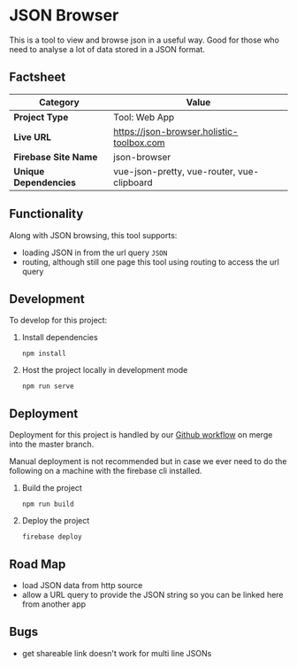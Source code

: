 # JSON Browser
This is a tool to view and browse json in a useful way. Good for those who need to analyse a lot of data stored in a JSON format.

## Factsheet
| **Category**            | **Value**                                  |
|-------------------------|--------------------------------------------|
| **Project Type**        | Tool: Web App                              |
| **Live URL**            | https://json-browser.holistic-toolbox.com  |
| **Firebase Site Name**  | json-browser                               |
| **Unique Dependencies** | vue-json-pretty, vue-router, vue-clipboard |

## Functionality
Along with JSON browsing, this tool supports:
- loading JSON in from the url query `JSON`
- routing, although still one page this tool using routing to access the url query

## Development
To develop for this project:
1. Install dependencies
	```
	npm install
	```
2. Host the project locally in development mode
	```
	npm run serve
	```

## Deployment
Deployment for this project is handled by our [Github workflow](/.github/workflows/deploy-on-push-to-master) on merge into the master branch.

Manual deployment is not recommended but in case we ever need to do the following on a machine with the firebase cli installed.

1. Build the project
	```
	npm run build
	```
2. Deploy the project
	```
	firebase deploy
	```

## Road Map
- load JSON data from http source
- allow a URL query to provide the JSON string so you can be linked here from another app

## Bugs
- get shareable link doesn't work for multi line JSONs